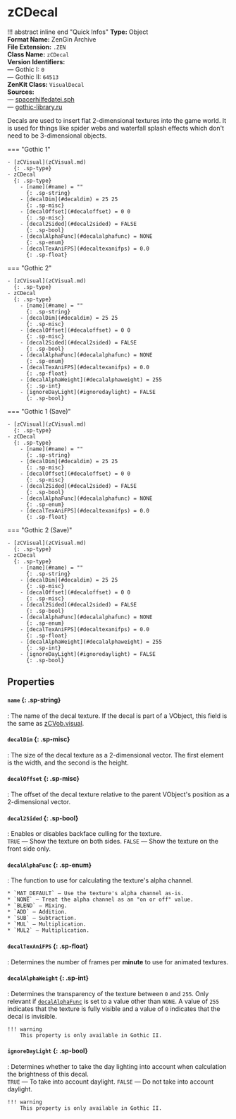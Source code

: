 # zCDecal

!!! abstract inline end "Quick Infos"
    **Type:** Object<br/>
    **Format Name:** ZenGin Archive<br/>
    **File Extension:** `.ZEN`<br/>
    **Class Name:** `zCDecal`<br/>
    **Version Identifiers:**<br />
    — Gothic I: `0`<br/>
    — Gothic II: `64513`<br/>
    **ZenKit Class:** `VisualDecal`<br/>
    **Sources:**<br/>
    — [spacerhilfedatei.sph](https://wiki.worldofgothic.de/doku.php?id=spacer:hilfedatei)<br/>
    — [gothic-library.ru](http://www.gothic-library.ru/publ/ocitem_class/1-1-0-502)

Decals are used to insert flat 2-dimensional textures into the game world. It is used for things like spider webs and
waterfall splash effects which don't need to be 3-dimensional objects.

=== "Gothic 1"

    - [zCVisual](zCVisual.md)
      {: .sp-type}
    - zCDecal
      {: .sp-type}
        - [name](#name) = ""
          {: .sp-string}
        - [decalDim](#decaldim) = 25 25
          {: .sp-misc}
        - [decalOffset](#decaloffset) = 0 0
          {: .sp-misc}
        - [decal2Sided](#decal2sided) = FALSE
          {: .sp-bool}
        - [decalAlphaFunc](#decalalphafunc) = NONE
          {: .sp-enum}
        - [decalTexAniFPS](#decaltexanifps) = 0.0
          {: .sp-float}

=== "Gothic 2"

    - [zCVisual](zCVisual.md)
      {: .sp-type}
    - zCDecal
      {: .sp-type}
        - [name](#name) = ""
          {: .sp-string}
        - [decalDim](#decaldim) = 25 25
          {: .sp-misc}
        - [decalOffset](#decaloffset) = 0 0
          {: .sp-misc}
        - [decal2Sided](#decal2sided) = FALSE
          {: .sp-bool}
        - [decalAlphaFunc](#decalalphafunc) = NONE
          {: .sp-enum}
        - [decalTexAniFPS](#decaltexanifps) = 0.0
          {: .sp-float}
        - [decalAlphaWeight](#decalalphaweight) = 255
          {: .sp-int}
        - [ignoreDayLight](#ignoredaylight) = FALSE
          {: .sp-bool}

=== "Gothic 1 (Save)"

    - [zCVisual](zCVisual.md)
      {: .sp-type}
    - zCDecal
      {: .sp-type}
        - [name](#name) = ""
          {: .sp-string}
        - [decalDim](#decaldim) = 25 25
          {: .sp-misc}
        - [decalOffset](#decaloffset) = 0 0
          {: .sp-misc}
        - [decal2Sided](#decal2sided) = FALSE
          {: .sp-bool}
        - [decalAlphaFunc](#decalalphafunc) = NONE
          {: .sp-enum}
        - [decalTexAniFPS](#decaltexanifps) = 0.0
          {: .sp-float}

=== "Gothic 2 (Save)"

    - [zCVisual](zCVisual.md)
      {: .sp-type}
    - zCDecal
      {: .sp-type}
        - [name](#name) = ""
          {: .sp-string}
        - [decalDim](#decaldim) = 25 25
          {: .sp-misc}
        - [decalOffset](#decaloffset) = 0 0
          {: .sp-misc}
        - [decal2Sided](#decal2sided) = FALSE
          {: .sp-bool}
        - [decalAlphaFunc](#decalalphafunc) = NONE
          {: .sp-enum}
        - [decalTexAniFPS](#decaltexanifps) = 0.0
          {: .sp-float}
        - [decalAlphaWeight](#decalalphaweight) = 255
          {: .sp-int}
        - [ignoreDayLight](#ignoredaylight) = FALSE
          {: .sp-bool}

## Properties

#### `name` {: .sp-string}

:   The name of the decal texture. If the decal is part of a VObject, this field is the same as [zCVob.visual](zCVob.md#visual).

#### `decalDim` {: .sp-misc}

:   The size of the decal texture as a 2-dimensional vector. The first element is the width, and the second is the height.

#### `decalOffset` {: .sp-misc}

:   The offset of the decal texture relative to the parent VObject's position as a 2-dimensional vector.

#### `decal2Sided` {: .sp-bool}

:   Enables or disables backface culling for the texture.
    <br />`TRUE` — Show the texture on both sides. `FALSE` — Show the texture on the front side only.

#### `decalAlphaFunc` {: .sp-enum}

:   The function to use for calculating the texture's alpha channel.
    
    * `MAT_DEFAULT` — Use the texture's alpha channel as-is.
    * `NONE` — Treat the alpha channel as an "on or off" value.
    * `BLEND` — Mixing.
    * `ADD` — Addition.
    * `SUB` — Subtraction.
    * `MUL` — Multiplication.
    * `MUL2` — Multiplication.

#### `decalTexAniFPS` {: .sp-float}

:   Determines the number of frames per **minute** to use for animated textures.

#### `decalAlphaWeight` {: .sp-int}

:   Determines the transparency of the texture between `0` and `255`. Only relevant if
    [`decalAlphaFunc`](#decalAlphaFunc) is set to a value other than `NONE`. A value of `255`
    indicates that the texture is fully visible and a value of `0` indicates that the decal
    is invisible.

    !!! warning
        This property is only available in Gothic II.

#### `ignoreDayLight` {: .sp-bool}

:   Determines whether to take the day lighting into account when calculation the brightness of this decal.
    <br />`TRUE` — To take into account daylight. `FALSE` — Do not take into account daylight.

    !!! warning
        This property is only available in Gothic II.
